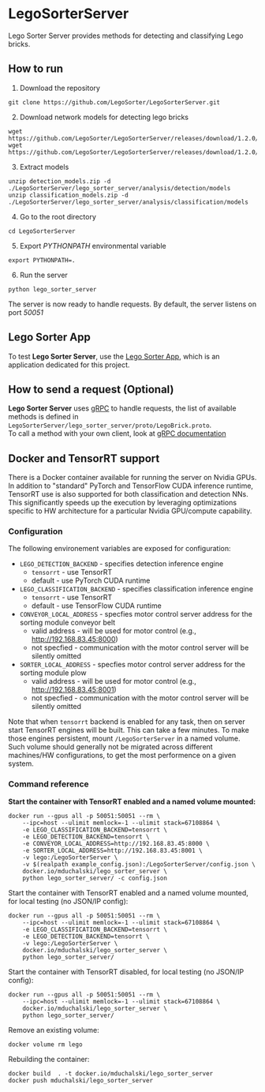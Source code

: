 # LegoSorterServer

Lego Sorter Server provides methods for detecting and classifying Lego bricks.

## How to run
1. Download the repository
```commandline
git clone https://github.com/LegoSorter/LegoSorterServer.git
```
2. Download network models for detecting lego bricks
```commandline
wget https://github.com/LegoSorter/LegoSorterServer/releases/download/1.2.0/detection_models.zip
wget https://github.com/LegoSorter/LegoSorterServer/releases/download/1.2.0/classification_models.zip
```

3. Extract models
```commandline
unzip detection_models.zip -d ./LegoSorterServer/lego_sorter_server/analysis/detection/models
unzip classification_models.zip -d ./LegoSorterServer/lego_sorter_server/analysis/classification/models
```

4. Go to the root directory
```commandline
cd LegoSorterServer
```

5. Export *PYTHONPATH* environmental variable
```commandline
export PYTHONPATH=.
```

6. Run the server
```commandline
python lego_sorter_server
```

The server is now ready to handle requests. By default, the server listens on port *50051*

## Lego Sorter App
To test **Lego Sorter Server**, use the [Lego Sorter App](https://github.com/LegoSorter/LegoSorterApp), which is an application dedicated for this project.

## How to send a request (Optional)
**Lego Sorter Server** uses [gRPC](https://grpc.io/) to handle requests, the list of available methods is defined in `LegoSorterServer/lego_sorter_server/proto/LegoBrick.proto`.\
To call a method with your own client, look at [gRPC documentation](https://grpc.io/docs/languages/python/basics/#calling-service-methods)

## Docker and TensorRT support

There is a Docker container available for running the server on Nvidia GPUs. In addition to "standard" PyTorch and TensorFlow CUDA inference runtime, TensorRT use is also supported for both classification and detection NNs. This significantly speeds up the execution by leveraging optimizations specific to HW architecture for a particular Nvidia GPU/compute capability.

### Configuration

The following environement variables are exposed for configuration:
- `LEGO_DETECTION_BACKEND` - specifies detection inference engine
  - `tensorrt` - use TensorRT
  - default - use PyTorch CUDA runtime
- `LEGO_CLASSIFICATION_BACKEND` - specifies classification inference engine
  - `tensorrt` - use TensorRT
  - default - use TensorFlow CUDA runtime
- `CONVEYOR_LOCAL_ADDRESS` - specfies motor control server address for the sorting module conveyor belt
  - valid address - will be used for motor control (e.g., http://192.168.83.45:8000)
  - not specfied - communication with the motor control server will be silently omitted
- `SORTER_LOCAL_ADDRESS` - specfies motor control server address for the sorting module plow
  - valid address - will be used for motor control (e.g., http://192.168.83.45:8001)
  - not specfied - communication with the motor control server will be silently omitted

Note that when `tensorrt` backend is enabled for any task, then on server start TensorRT engines will be built. This can take a few minutes. To make those engines persistent, mount `/LegoSorterServer` in a named volume. Such volume should generally not be migrated across different machines/HW configurations, to get the most performence on a given system.

### Command reference

**Start the container with TensorRT enabled and a named volume mounted:** 
```
docker run --gpus all -p 50051:50051 --rm \
	--ipc=host --ulimit memlock=-1 --ulimit stack=67108864 \
	-e LEGO_CLASSIFICATION_BACKEND=tensorrt \
	-e LEGO_DETECTION_BACKEND=tensorrt \
	-e CONVEYOR_LOCAL_ADDRESS=http://192.168.83.45:8000 \
	-e SORTER_LOCAL_ADDRESS=http://192.168.83.45:8001 \
	-v lego:/LegoSorterServer \
	-v $(realpath example_config.json):/LegoSorterServer/config.json \
	docker.io/mduchalski/lego_sorter_server \
	python lego_sorter_server/ -c config.json
```

Start the container with TensorRT enabled and a named volume mounted, for local testing (no JSON/IP config):
```
docker run --gpus all -p 50051:50051 --rm \
	--ipc=host --ulimit memlock=-1 --ulimit stack=67108864 \
	-e LEGO_CLASSIFICATION_BACKEND=tensorrt \
	-e LEGO_DETECTION_BACKEND=tensorrt \
	-v lego:/LegoSorterServer \
	docker.io/mduchalski/lego_sorter_server \
	python lego_sorter_server/
```

Start the container with TensorRT disabled, for local testing (no JSON/IP config):
```
docker run --gpus all -p 50051:50051 --rm \
	--ipc=host --ulimit memlock=-1 --ulimit stack=67108864 \
	docker.io/mduchalski/lego_sorter_server \
	python lego_sorter_server/
```

Remove an existing volume:
```
docker volume rm lego
```

Rebuilding the container:
```
docker build  . -t docker.io/mduchalski/lego_sorter_server
docker push mduchalski/lego_sorter_server
```

